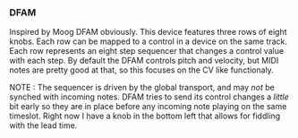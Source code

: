 ### DFAM

Inspired by Moog DFAM obviously.  This device features three rows of eight knobs.  Each row can be mapped to a control in a device on the same track.
Each row represents an eight step sequencer that changes a control value with each step.  By default the DFAM controls pitch and velocity, but MIDI notes
are pretty good at that, so this focuses on the CV like functionaly.

NOTE : The sequencer is driven by the global transport, and may _not_ be synched with incoming notes.  DFAM tries to send its control changes a _little_ bit early so they
are in place before any incoming note playing on the same timeslot.  Right now I have a knob in the bottom left that allows for fiddling with the lead time.
